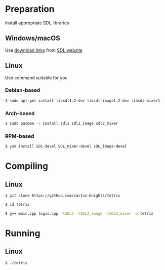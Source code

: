#  Preparation
Install appropriate SDL libraries

## Windows/macOS
Use [download links](https://www.libsdl.org/download-2.0.php) from [SDL website](https://www.libsdl.org)

## Linux
Use command suitable for you

### Debian-based
```bash
$ sudo apt-get install libsdl1.2-dev libsdl-image1.2-dev libsdl-mixer1.2-dev
```
### Arch-based
```bash
$ sudo pacman -S install sdl2 sdl2_image sdl2_mixer
```

### RPM-based
```bash
$ yum install SDL-devel SDL_mixer-devel SDL_image-devel
```

# Compiling

## Linux
```bash
$ git clone https://github.com/cactus-knights/tetris

$ cd tetris

$ g++ main.cpp logic.cpp -lSDL2 -lSDL2_image -lSDL2_mixer -o tetris
```

# Running

## Linux
```bash
$ ./tetris
```
